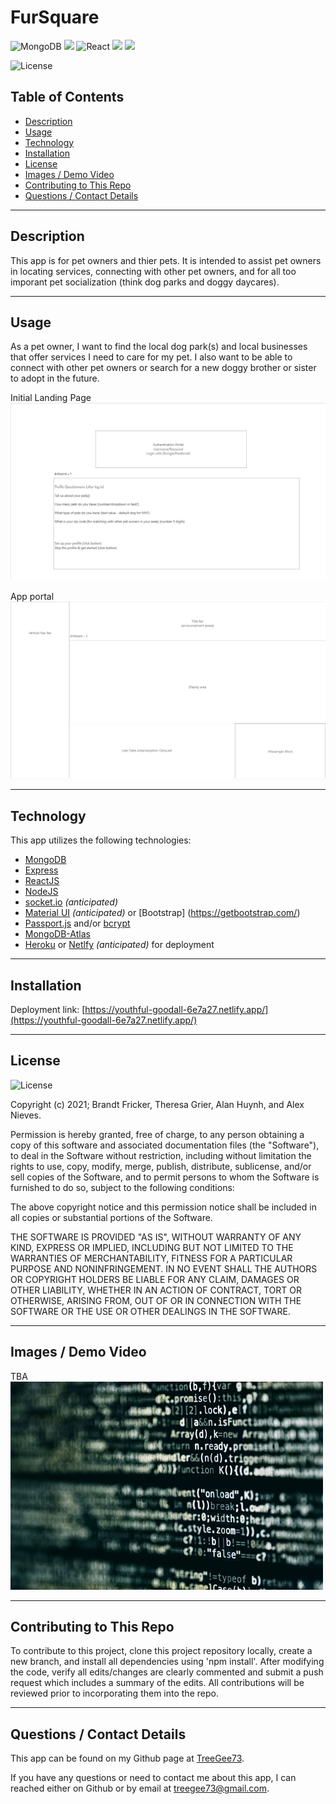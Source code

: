 # FurSquare

<img alt="MongoDB" src ="https://img.shields.io/badge/MongoDB-%234ea94b.svg?&style=for-the-badge&logo=mongodb&logoColor=white"/> <img src="https://img.shields.io/badge/express.js%20-%23404d59.svg?&style=for-the-badge"/> <img alt="React" src="https://img.shields.io/badge/react%20-%2320232a.svg?&style=for-the-badge&logo=react&logoColor=%2361DAFB"/> <img src="https://img.shields.io/badge/node.js%20-%2343853D.svg?&style=for-the-badge&logo=node.js&logoColor=white"/> <img src="https://img.shields.io/badge/heroku%20-%23430098.svg?&style=for-the-badge&logo=heroku&logoColor=white"/>

![License](https://img.shields.io/badge/License-MIT-blue)

## Table of Contents
  * [Description](#description)
  * [Usage](#usage)
  * [Technology](#technology)
  * [Installation](#installation)
  * [License](#license)
  * [Images / Demo Video](#images-/-demo-video)
  * [Contributing to This Repo](#contributing-to-this-repo)
  * [Questions / Contact Details](#questions-/-contact-details)

---

  ## Description
This app is for pet owners and thier pets. It is intended to assist pet owners in locating services, connecting with other pet owners, and for all too imporant pet socialization (think dog parks and doggy daycares).

---

  ## Usage
As a pet owner, I want to find the local dog park(s) and local businesses that offer services I need to care for my pet. I also want to be able to connect with other pet owners or search for a new doggy brother or sister to adopt in the future.

Initial Landing Page
<img src="wireframe1.jpg" />

App portal
<img src="wireframe2.jpg" />

---

  ## Technology
This app utilizes the following technologies:
 - [MongoDB](https://www.mongodb.com/)
 - [Express](https://www.npmjs.com/package/express)
 - [ReactJS](https://reactjs.org/)
 - [NodeJS](https://nodejs.org/)
 - [socket.io](https://socket.io/) <em>(anticipated)</em>
 - [Material UI](https://material-ui.com/) <em>(anticipated)</em> or [Bootstrap] (https://getbootstrap.com/)
 - [Passport.js](http://www.passportjs.org/) and/or [bcrypt](https://www.npmjs.com/package/bcrypt)
 - [MongoDB-Atlas](https://www.mongodb.com/cloud/atlas)
 - [Heroku](https://www.heroku.com/) or [Netlfy](https://www.netlify.com/) <em>(anticipated)</em> for deployment


---

  ## Installation
Deployment link: [https://youthful-goodall-6e7a27.netlify.app/](https://youthful-goodall-6e7a27.netlify.app/)

---

  ## License
![License](https://img.shields.io/badge/License-MIT-blue)

Copyright (c) 2021; Brandt Fricker, Theresa Grier, Alan Huynh, and Alex Nieves.

Permission is hereby granted, free of charge, to any person obtaining a copy of this software and associated documentation files (the "Software"), to deal in the Software without restriction, including without limitation the rights to use, copy, modify, merge, publish, distribute, sublicense, and/or sell copies of the Software, and to permit persons to whom the Software is furnished to do so, subject to the following conditions:

The above copyright notice and this permission notice shall be included in all copies or substantial portions of the Software.

THE SOFTWARE IS PROVIDED "AS IS", WITHOUT WARRANTY OF ANY KIND, EXPRESS OR IMPLIED, INCLUDING BUT NOT LIMITED TO THE WARRANTIES OF MERCHANTABILITY, FITNESS FOR A PARTICULAR PURPOSE AND NONINFRINGEMENT. IN NO EVENT SHALL THE AUTHORS OR COPYRIGHT HOLDERS BE LIABLE FOR ANY CLAIM, DAMAGES OR OTHER LIABILITY, WHETHER IN AN ACTION OF CONTRACT, TORT OR OTHERWISE, ARISING FROM, OUT OF OR IN CONNECTION WITH THE SOFTWARE OR THE USE OR OTHER DEALINGS IN THE SOFTWARE.

---

  ## Images / Demo Video
  <!-- A video demonstration of this application can be found [here](https://youtu.be/8QQGD-kPY20).
  Click the image to launch the video. -->

  <!-- [![Screeshot](screenshot.jpg)](https://www.youtube.com/watch?v=8QQGD-kPY20 "Demo") -->

  TBA <br />
<img src="screenshot.jpg" />

---

  ## Contributing to This Repo
  To contribute to this project, clone this project repository locally, create a new branch, and install all dependencies using 'npm install'. After modifying the code, verify all edits/changes are clearly commented and submit a push request which includes a summary of the edits. All contributions will be reviewed prior to incorporating them into the repo.

---

  ## Questions / Contact Details
  This app can be found on my Github page at [TreeGee73](https://github.com/TreeGee73).

  If you have any questions or need to contact me about this app, I can reached either on Github or by email at [treegee73@gmail.com](treegee73@gmail.com).